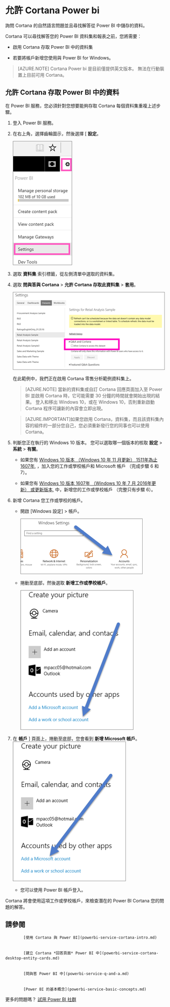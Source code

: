 <properties
   pageTitle="允許 Cortana Power bi"
   description="使用 Power BI 的 Cortana 解答您的資料。 Cortana 啟動每個 Power BI 資料集，然後啟用 [Cortana 從行動裝置存取您的資料集。"
   services="powerbi"
   documentationCenter=""
   authors="mihart"  
   manager="mblythe"
   backup=""
   editor=""
   tags=""
   qualityFocus="no"
   qualityDate=""/>

<tags
   ms.service="powerbi"
   ms.devlang="NA"
   ms.topic="article"
   ms.tgt_pltfrm="NA"
   ms.workload="powerbi"
   ms.date="09/20/2016"
   ms.author="mihart"/>


# <a name="enable-cortana-for-power-bi"></a>允許 Cortana Power bi

詢問 Cortana 的自然語言問題並且尋找解答從 Power BI 中儲存的資料。

Cortana 可以尋找解答您的 Power BI 資料集和報表之前，您將需要︰

-  啟用 Cortana 存取 Power BI 中的資料集

-  若要將帳戶新增您使用與 Power BI for Windows。

  >[AZURE.NOTE] Cortana Power bi 是目前僅提供英文版本。 無法在行動裝置上目前可用 Cortana。

## <a name="enable-cortana-to-access-data-in-power-bi"></a>允許 Cortana 存取 Power BI 中的資料
在 Power BI 服務，您必須針對您想要能夠存取 Cortana 每個資料集重複上述步驟。

1.  登入 Power BI 服務。

2. 在右上角，選擇齒輪圖示，然後選擇 [ **設定**。

    ![](media/powerbi-service-cortana-enable/PBI_cortana_settings.png)

3. 選取 **資料集** 索引標籤，從左側清單中選取的資料集。

4.  選取 **問與答與 Cortana** > **允許 Cortana 存取此資料集** > **套用**。

    ![](media/powerbi-service-cortana-enable/PBI_cortana-enable-new.png)

    在此範例中，我們正在啟用 Cortana 零售分析範例資料集上。

    >[AZURE.NOTE] 當新的資料集或自訂 Cortana 回應頁面加入至 Power BI 並啟用 Cortana 時，它可能需要 30 分鐘的時間就會開始出現的結果。  登入和移出 Windows 10，或在 Windows 10，否則重新啟動 Cortana 程序可讓新的內容會立即出現。

    >[AZURE.IMPORTANT]如果您啟用 Cortana，資料集，而且該資料集內容的組件的一部分您自己，您必須重新發行您的同事也可以使用 Cortana。

5. 判斷您正在執行的 Windows 10 版本。 您可以選取哪一個版本的核取 **設定** > **系統** > **有關**。

   -  如果您有 [Windows 10 版本 （Windows 10 年 11 月更新） 1511年為止 1607年](http://blogs.windows.com/windowsexperience/2015/11/12/first-major-update-for-windows-10-available-today/), ，加入您的工作或學校帳戶和 Microsoft 帳戶 （完成步驟 6 和 7）。

   -  如果您有 [Windows 10 版本 1607年 （Windows 10 年 7 月 2016年更新） 或更新版本](https://support.microsoft.com/en-us/kb/3176929), 中，新增您的工作或學校帳戶 （完整只有步驟 6）。

6. 新增 Cortana 您工作或學校的帳戶。
   -  開啟 [Windows 設定] > 帳戶。

         ![](media/powerbi-service-cortana-enable/power-bi-windows-accounts.png)

   -  捲動至底部，然後選取 **新增工作或學校帳戶**。

         ![](media/powerbi-service-cortana-enable/power-bi-add-work-account.png)

7. 在 **帳戶** ] 頁面上，捲動至底部，您會看到 **新增 Microsoft 帳戶**。
      ![](media/powerbi-service-cortana-enable/power-bi-add-microsoft-account.png)

   -  您可以使用 Power BI 帳戶登入。

Cortana 將會使用這項工作或學校帳戶，來檢查潛在的 Power BI Cortana 您的問題的解答。

## <a name="see-also"></a>請參閱

            [使用 Cortana 與 Power BI](powerbi-service-cortana-intro.md)


            [建立 Cortana *回答頁面* Power BI 中](powerbi-service-cortana-desktop-entity-cards.md)


            [問與答 Power BI 中](powerbi-service-q-and-a.md)


            [Power BI 的基本概念](powerbi-service-basic-concepts.md)

更多的問題嗎？ 
            [試用 Power BI 社群](http://community.powerbi.com/)
